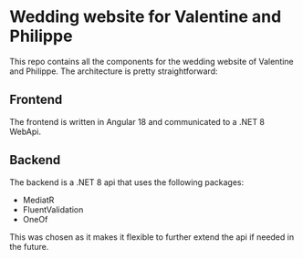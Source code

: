 # Wedding website for Valentine and Philippe

This repo contains all the components for the wedding website of Valentine and Philippe. The architecture is pretty straightforward:

## Frontend
The frontend is written in Angular 18 and communicated to a .NET 8 WebApi.

## Backend
The backend is a .NET 8 api that uses the following packages:

- MediatR
- FluentValidation
- OneOf

This was chosen as it makes it flexible to further extend the api if needed in the future.
